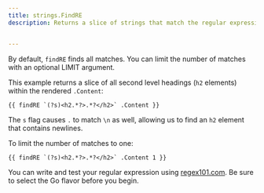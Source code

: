 ```yaml
---
title: strings.FindRE
description: Returns a slice of strings that match the regular expression.


---
```

By default, `findRE` finds all matches. You can limit the number of matches with an optional LIMIT argument.



This example returns a slice of all second level headings (`h2` elements) within the rendered `.Content`:

```go-html-template
{{ findRE `(?s)<h2.*?>.*?</h2>` .Content }}
```

The `s` flag causes `.` to match `\n` as well, allowing us to find an `h2` element that contains newlines.

To limit the number of matches to one:

```go-html-template
{{ findRE `(?s)<h2.*?>.*?</h2>` .Content 1 }}
```


You can write and test your regular expression using [regex101.com](https://regex101.com/). Be sure to select the Go flavor before you begin.


